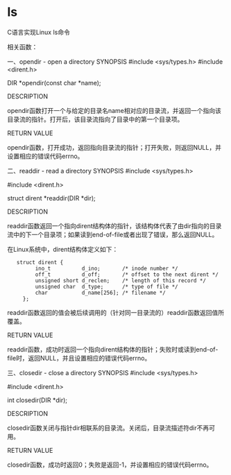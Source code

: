 # ls
C语言实现Linux ls命令

相关函数：

一、opendir - open a directory
SYNOPSIS 
#include <sys/types.h> 
#include <dirent.h>

DIR *opendir(const char *name);

DESCRIPTION

opendir函数打开一个与给定的目录名name相对应的目录流，并返回一个指向该目录流的指针。打开后，该目录流指向了目录中的第一个目录项。

RETURN VALUE

opendir函数，打开成功，返回指向目录流的指针；打开失败，则返回NULL，并设置相应的错误代码errno。

二、readdir - read a directory
SYNOPSIS 
#include <sys/types.h>

#include <dirent.h>

struct dirent *readdir(DIR *dir);

DESCRIPTION

readdir函数返回一个指向dirent结构体的指针，该结构体代表了由dir指向的目录流中的下一个目录项；如果读到end-of-file或者出现了错误，那么返回NULL。

在Linux系统中，dirent结构体定义如下：

       struct dirent { 
             ino_t          d_ino;       /* inode number */ 
             off_t          d_off;       /* offset to the next dirent */ 
             unsigned short d_reclen;    /* length of this record */ 
             unsigned char  d_type;      /* type of file */ 
             char           d_name[256]; /* filename */ 
         };

readdir函数返回的值会被后续调用的（针对同一目录流的）readdir函数返回值所覆盖。

RETURN VALUE

readdir函数，成功时返回一个指向dirent结构体的指针；失败时或读到end-of-file时，返回NULL，并且设置相应的错误代码errno。

三、closedir - close a directory
SYNOPSIS 
#include <sys/types.h>

#include <dirent.h>

int closedir(DIR *dir);

DESCRIPTION

closedir函数关闭与指针dir相联系的目录流。关闭后，目录流描述符dir不再可用。

RETURN VALUE

closedir函数，成功时返回0；失败是返回-1，并设置相应的错误代码errno。
